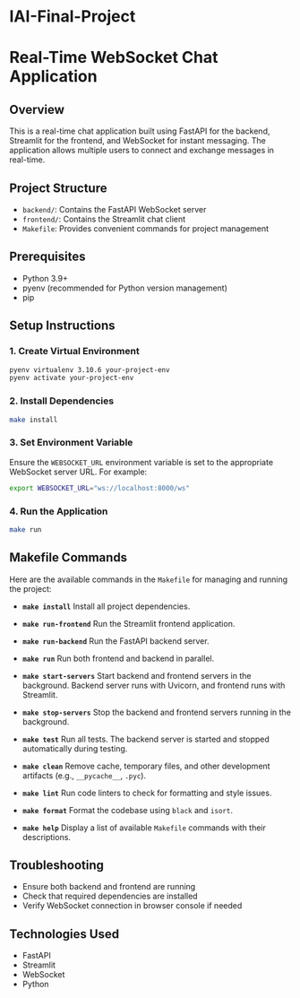 # IAI-Final-Project

# Real-Time WebSocket Chat Application

## Overview
This is a real-time chat application built using FastAPI for the backend, Streamlit for the frontend, and WebSocket for instant messaging. The application allows multiple users to connect and exchange messages in real-time.

## Project Structure
- `backend/`: Contains the FastAPI WebSocket server
- `frontend/`: Contains the Streamlit chat client
- `Makefile`: Provides convenient commands for project management

## Prerequisites
- Python 3.9+
- pyenv (recommended for Python version management)
- pip

## Setup Instructions

### 1. Create Virtual Environment
```bash
pyenv virtualenv 3.10.6 your-project-env
pyenv activate your-project-env
```
### 2. Install Dependencies
```bash
make install
```

### 3. Set Environment Variable
Ensure the `WEBSOCKET_URL` environment variable is set to the appropriate WebSocket server URL. For example:
```bash
export WEBSOCKET_URL="ws://localhost:8000/ws"
```

### 4. Run the Application
```bash
make run
```

## Makefile Commands
Here are the available commands in the `Makefile` for managing and running the project:

- **`make install`**
  Install all project dependencies.

- **`make run-frontend`**
  Run the Streamlit frontend application.

- **`make run-backend`**
  Run the FastAPI backend server.

- **`make run`**
  Run both frontend and backend in parallel.

- **`make start-servers`**
  Start backend and frontend servers in the background.
  Backend server runs with Uvicorn, and frontend runs with Streamlit.

- **`make stop-servers`**
  Stop the backend and frontend servers running in the background.

- **`make test`**
  Run all tests.
  The backend server is started and stopped automatically during testing.

- **`make clean`**
  Remove cache, temporary files, and other development artifacts (e.g., `__pycache__`, `.pyc`).

- **`make lint`**
  Run code linters to check for formatting and style issues.

- **`make format`**
  Format the codebase using `black` and `isort`.

- **`make help`**
  Display a list of available `Makefile` commands with their descriptions.

## Troubleshooting
- Ensure both backend and frontend are running
- Check that required dependencies are installed
- Verify WebSocket connection in browser console if needed

## Technologies Used

- FastAPI
- Streamlit
- WebSocket
- Python
